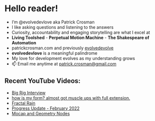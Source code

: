 # Hello reader!  
- I’m @evolvedevlove aka Patrick Crosman  
- I like asking questions and listening to the answers
- Curiosity, accountability and engaging storytelling are what I excel at
- **Living Toolshed** - **Perpetual Motion Machine** - **The Shakespeare of Automation**
- patrickcrosman.com and previously <a href="https://www.github.com/evolvedevolve?tab=repositories" target="_blank">evolvedevolve</a>
- __evolvedevlove__ is a meaningful palindrome
- My love for development evolves as my understanding grows
- 📫 Email me anytime at patrick.crosman@gmail.com

## Recent YouTube Videos:

<!-- YOUTUBE:START -->
- [Big Rig Interview](https://www.youtube.com/watch?v=Ux_xpJ0I188)
- [how is my form? almost got muscle ups with full extension.](https://www.youtube.com/watch?v=873m8L6rMRA)
- [Fractal Rain](https://www.youtube.com/watch?v=hUes4US6ZG8)
- [Progress Update - February 2022](https://www.youtube.com/watch?v=wzKIOcYkyFI)
- [Mocap and Geometry Nodes](https://www.youtube.com/watch?v=jr00_NqsN74)
<!-- YOUTUBE:END -->

<!---
evolvedevlove/evolvedevlove is a ✨ special ✨ repository because its `README.md` (this file) appears on Patrick's GitHub profile.
You can learn a lot if you read the comments.
--->

